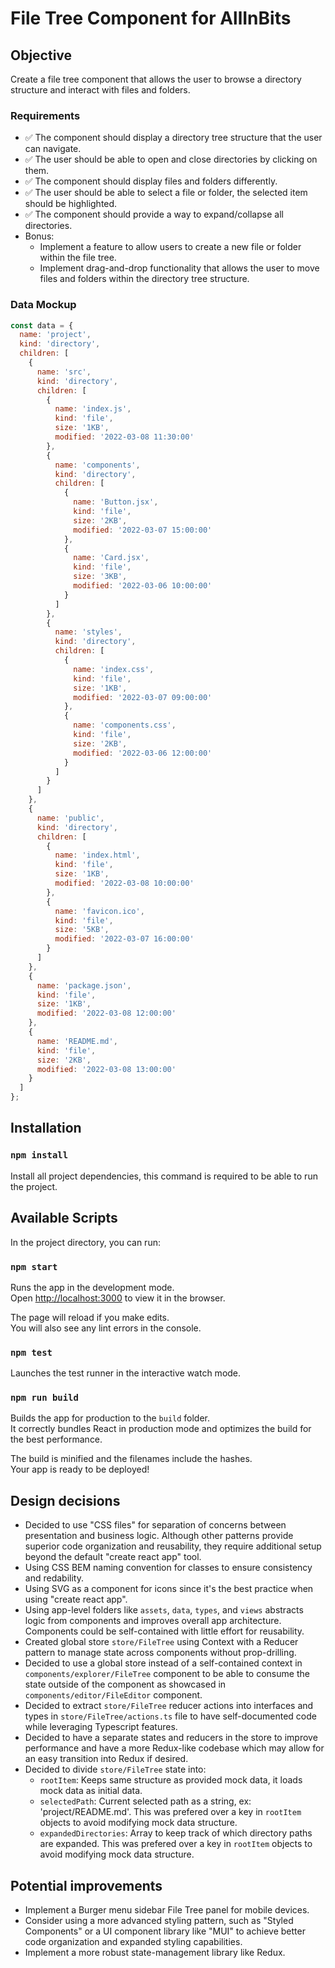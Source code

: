 # File Tree Component for AllInBits

## Objective

Create a file tree component that allows the user to browse a directory structure and interact with files and folders.

### Requirements

- ✅ The component should display a directory tree structure that the user can navigate.
- ✅ The user should be able to open and close directories by clicking on them.
- ✅ The component should display files and folders differently.
- ✅ The user should be able to select a file or folder, the selected item should be highlighted.
- ✅ The component should provide a way to expand/collapse all directories.
- Bonus:
    - Implement a feature to allow users to create a new file or folder within the file tree.
    - Implement drag-and-drop functionality that allows the user to move files and folders within the directory tree structure.

### Data Mockup

```javascript
const data = {
  name: 'project',
  kind: 'directory',
  children: [
    {
      name: 'src',
      kind: 'directory',
      children: [
        {
          name: 'index.js',
          kind: 'file',
          size: '1KB',
          modified: '2022-03-08 11:30:00'
        },
        {
          name: 'components',
          kind: 'directory',
          children: [
            {
              name: 'Button.jsx',
              kind: 'file',
              size: '2KB',
              modified: '2022-03-07 15:00:00'
            },
            {
              name: 'Card.jsx',
              kind: 'file',
              size: '3KB',
              modified: '2022-03-06 10:00:00'
            }
          ]
        },
        {
          name: 'styles',
          kind: 'directory',
          children: [
            {
              name: 'index.css',
              kind: 'file',
              size: '1KB',
              modified: '2022-03-07 09:00:00'
            },
            {
              name: 'components.css',
              kind: 'file',
              size: '2KB',
              modified: '2022-03-06 12:00:00'
            }
          ]
        }
      ]
    },
    {
      name: 'public',
      kind: 'directory',
      children: [
        {
          name: 'index.html',
          kind: 'file',
          size: '1KB',
          modified: '2022-03-08 10:00:00'
        },
        {
          name: 'favicon.ico',
          kind: 'file',
          size: '5KB',
          modified: '2022-03-07 16:00:00'
        }
      ]
    },
    {
      name: 'package.json',
      kind: 'file',
      size: '1KB',
      modified: '2022-03-08 12:00:00'
    },
    {
      name: 'README.md',
      kind: 'file',
      size: '2KB',
      modified: '2022-03-08 13:00:00'
    }
  ]
};
```

## Installation

### `npm install`

Install all project dependencies, this command is required to be able to run the project.

## Available Scripts

In the project directory, you can run:

### `npm start`

Runs the app in the development mode.\
Open [http://localhost:3000](http://localhost:3000) to view it in the browser.

The page will reload if you make edits.\
You will also see any lint errors in the console.

### `npm test`

Launches the test runner in the interactive watch mode.

### `npm run build`

Builds the app for production to the `build` folder.\
It correctly bundles React in production mode and optimizes the build for the best performance.

The build is minified and the filenames include the hashes.\
Your app is ready to be deployed!

## Design decisions

- Decided to use "CSS files" for separation of concerns between presentation and business logic. Although other patterns provide superior code organization and reusability, they require additional setup beyond the default "create react app" tool.
- Using CSS BEM naming convention for classes to ensure consistency and redability.
- Using SVG as a component for icons since it's the best practice when using "create react app".
- Using app-level folders like `assets`, `data`, `types`, and `views` abstracts logic from components and improves overall app architecture. Components could be self-contained with little effort for reusability.
- Created global store `store/FileTree` using Context with a Reducer pattern to manage state across components without prop-drilling.
- Decided to use a global store instead of a self-contained context in `components/explorer/FileTree` component to be able to consume the state outside of the component as showcased in `components/editor/FileEditor` component.
- Decided to extract `store/FileTree` reducer actions into interfaces and types in `store/FileTree/actions.ts` file to have self-documented code while leveraging Typescript features.
- Decided to have a separate states and reducers in the store to improve performance and have a more Redux-like codebase which may allow for an easy transition into Redux if desired.
- Decided to divide `store/FileTree` state into:
  - `rootItem`: Keeps same structure as provided mock data, it loads mock data as initial data.
  - `selectedPath`: Current selected path as a string, ex: 'project/README.md'. This was prefered over a key in `rootItem` objects to avoid modifying mock data structure.
  - `expandedDirectories`: Array to keep track of which directory paths are expanded. This was prefered over a key in `rootItem` objects to avoid modifying mock data structure.

## Potential improvements

- Implement a Burger menu sidebar File Tree panel for mobile devices.
- Consider using a more advanced styling pattern, such as "Styled Components" or a UI component library like "MUI" to achieve better code organization and expanded styling capabilities.
- Implement a more robust state-management library like Redux.
